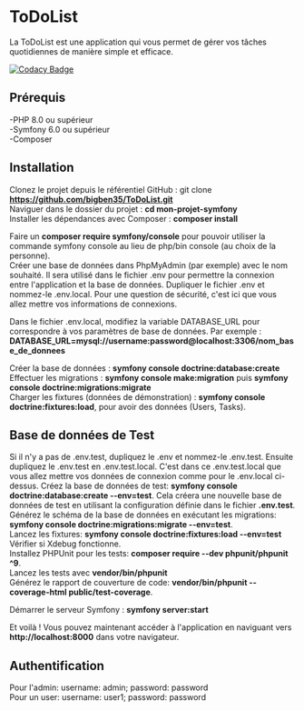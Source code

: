 # ToDoList
La ToDoList est une application qui vous permet de gérer vos tâches quotidiennes de manière simple et efficace.

[![Codacy Badge](https://app.codacy.com/project/badge/Grade/3f25d8c0122047bcbb82f8fc7a0546cd)](https://app.codacy.com/gh/bigben35/ToDoList/dashboard?utm_source=gh&utm_medium=referral&utm_content=&utm_campaign=Badge_grade)


## Prérequis
-PHP 8.0 ou supérieur  
-Symfony 6.0 ou supérieur  
-Composer

## Installation
Clonez le projet depuis le référentiel GitHub : git clone **https://github.com/bigben35/ToDoList.git**  
Naviguer dans le dossier du projet : **cd mon-projet-symfony**  
Installer les dépendances avec Composer : **composer install**  

Faire un **composer require symfony/console** pour pouvoir utiliser la commande symfony console au lieu de php/bin console (au choix de la personne).  
Créer une base de données dans PhpMyAdmin (par exemple) avec le nom souhaité. Il sera utilisé dans le fichier .env pour permettre la connexion entre l'application et la base de données. Dupliquer le fichier .env et nommez-le .env.local. Pour une question de sécurité, c'est ici que vous allez mettre vos informations de connexions.  

Dans le fichier .env.local, modifiez la variable DATABASE_URL pour correspondre à vos paramètres de base de données. Par exemple : **DATABASE_URL=mysql://username:password@localhost:3306/nom_base_de_donnees**  

Créer la base de données : **symfony console doctrine:database:create**  
Effectuer les migrations : **symfony console make:migration** puis **symfony console doctrine:migrations:migrate**  
Charger les fixtures (données de démonstration) : **symfony console doctrine:fixtures:load**, pour avoir des données (Users, Tasks).  
  

## Base de données de Test  
Si il n'y a pas de .env.test, dupliquez le .env et nommez-le .env.test. Ensuite dupliquez le .env.test en .env.test.local. C'est dans ce .env.test.local que vous allez mettre vos données de connexion comme pour le .env.local ci-dessus.
Créez la base de données de test: **symfony console doctrine:database:create --env=test**. Cela créera une nouvelle base de données de test en utilisant la configuration définie dans le fichier **.env.test**.  
Générez le schéma de la base de données en exécutant les migrations: **symfony console doctrine:migrations:migrate --env=test**.  
Lancez les fixtures: **symfony console doctrine:fixtures:load --env=test**
Vérifier si Xdebug fonctionne.  
Installez PHPUnit pour les tests: **composer require --dev phpunit/phpunit ^9**.  
Lancez les tests avec **vendor/bin/phpunit**  
Générez le rapport de couverture de code: **vendor/bin/phpunit --coverage-html public/test-coverage**.  

Démarrer le serveur Symfony : **symfony server:start**  

Et voilà ! Vous pouvez maintenant accéder à l'application en naviguant vers **http://localhost:8000** dans votre navigateur.

## Authentification 
Pour l'admin: username: admin; password: password  
Pour un user: username: user1; password: password

